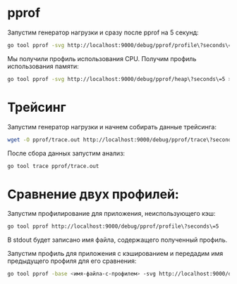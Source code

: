 # pprof

Запустим генератор нагрузки и сразу после pprof на 5 секунд:

```bash
go tool pprof -svg http://localhost:9000/debug/pprof/profile\?seconds\=5 > pprof/pprof.svg
```

Мы получили профиль использования CPU. Получим профиль использования памяти:

```bash
go tool pprof -svg http://localhost:9000/debug/pprof/heap\?seconds\=5 > pprof/pprof-heap.svg
```

# Трейсинг

Запустим генератор нагрузки и начнем собирать данные трейсинга:

```bash
wget -O pprof/trace.out http://localhost:9000/debug/pprof/trace\?seconds\=5
```

После сбора данных запустим анализ:

```bash
go tool trace pprof/trace.out
```

# Сравнение двух профилей:

Запустим профилирование для приложения, неиспользующего кэш:

```bash
go tool pprof http://localhost:9000/debug/pprof/profile\?seconds\=5
```

В stdout будет записано имя файла, содержащего полученный профиль.

Запустим профиль для приложения с кэшированием и передадим имя предыдущего профиля для его сравнения:

```bash
go tool pprof -base <имя-файла-с-профилем> -svg http://localhost:9000/debug/pprof/profile\?seconds\=5 > pprof/pprof-compare.svg
```
